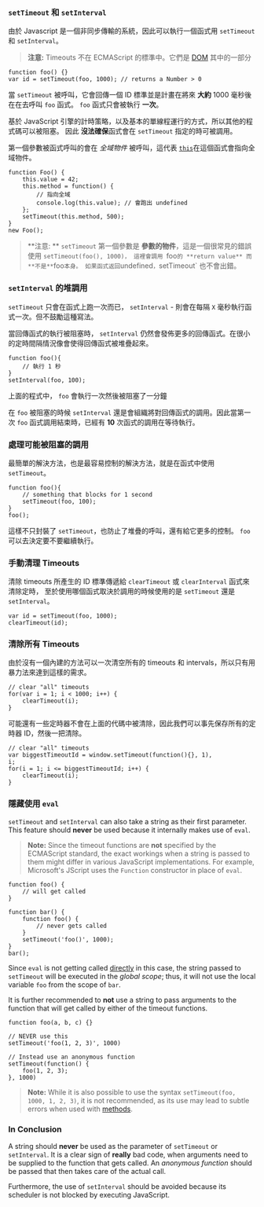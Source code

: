 ### `setTimeout` 和 `setInterval`

由於 Javascript 是一個非同步傳輸的系統，因此可以執行一個函式用 `setTimeout` 和 `setInterval`。

> **注意:** Timeouts 不在 ECMAScript 的標準中。它們是 [DOM][1] 其中的一部分

    function foo() {}
    var id = setTimeout(foo, 1000); // returns a Number > 0

當 `setTimeout` 被呼叫，它會回傳一個 ID 標準並是計畫在將來 **大約** 1000 毫秒後在在去呼叫 `foo` 函式。
`foo` 函式只會被執行 **一次**。

基於 JavaScript 引擎的計時策略，以及基本的單線程運行的方式，所以其他的程式碼可以被阻塞。
因此 **沒法確保**函式會在 `setTimeout` 指定的時可被調用。

第一個參數被函式呼叫的會在 *全域物件* 被呼叫，這代表 [`this`](#function.this)在這個函式會指向全域物件。

    function Foo() {
        this.value = 42;
        this.method = function() {
            // 指向全域
            console.log(this.value); // 會跑出 undefined
        };
        setTimeout(this.method, 500);
    }
    new Foo();

> **注意: ** `setTimeout` 第一個參數是 **參數的物件**，這是一個很常見的錯誤使用 `setTimeout(foo(), 1000)，
> 這裡會調用 `foo` 的 **return value** 而 **不是** `foo` 本身。
> 如果函式返回 `undefined` ， `setTimeout` 也不會出錯。

### `setInterval` 的堆調用

`setTimeout` 只會在函式上跑一次而已， `setInterval` - 則會在每隔 `X` 毫秒執行函式一次。但不鼓勵這種寫法。

當回傳函式的執行被阻塞時， `setInterval` 仍然會發佈更多的回傳函式。在很小的定時間隔情況像會使得回傳函式被堆疊起來。

    function foo(){
        // 執行 1 秒
    }
    setInterval(foo, 100);

上面的程式中， `foo` 會執行一次然後被阻塞了一分鐘

在 `foo` 被阻塞的時候 `setInterval` 還是會組織將對回傳函式的調用。因此當第一次 `foo` 函式調用結束時，已經有 **10** 次函式的調用在等待執行。

### 處理可能被阻塞的調用

最簡單的解決方法，也是最容易控制的解決方法，就是在函式中使用 `setTimeout`。

    function foo(){
        // something that blocks for 1 second
        setTimeout(foo, 100);
    }
    foo();

這樣不只封裝了 `setTimeout`，也防止了堆疊的呼叫，還有給它更多的控制。 `foo` 可以去決定要不要繼續執行。

### 手動清理 Timeouts

清除 timeouts 所產生的 ID 標準傳遞給 `clearTimeout` 或 `clearInterval` 函式來清除定時，
至於使用哪個函式取決於調用的時候使用的是 `setTimeout` 還是 `setInterval`。

    var id = setTimeout(foo, 1000);
    clearTimeout(id);

### 清除所有 Timeouts

由於沒有一個內建的方法可以一次清空所有的 timeouts 和 intervals，所以只有用暴力法來達到這樣的需求。

    // clear "all" timeouts
    for(var i = 1; i < 1000; i++) {
        clearTimeout(i);
    }

可能還有一些定時器不會在上面的代碼中被清除，因此我們可以事先保存所有的定時器 ID，然後一把清除。


    // clear "all" timeouts
    var biggestTimeoutId = window.setTimeout(function(){}, 1),
    i;
    for(i = 1; i <= biggestTimeoutId; i++) {
        clearTimeout(i);
    }

### 隱藏使用 `eval`

`setTimeout` and `setInterval` can also take a string as their first parameter.
This feature should **never** be used because it internally makes use of `eval`.

> **Note:** Since the timeout functions are **not** specified by the ECMAScript
> standard, the exact workings when a string is passed to them might differ in
> various JavaScript implementations. For example, Microsoft's JScript uses
> the `Function` constructor in place of `eval`.

    function foo() {
        // will get called
    }

    function bar() {
        function foo() {
            // never gets called
        }
        setTimeout('foo()', 1000);
    }
    bar();

Since `eval` is not getting called [directly](#core.eval) in this case, the string
passed to `setTimeout` will be executed in the *global scope*; thus, it will
not use the local variable `foo` from the scope of `bar`.

It is further recommended to **not** use a string to pass arguments to the
function that will get called by either of the timeout functions.

    function foo(a, b, c) {}

    // NEVER use this
    setTimeout('foo(1, 2, 3)', 1000)

    // Instead use an anonymous function
    setTimeout(function() {
        foo(1, 2, 3);
    }, 1000)

> **Note:** While it is also possible to use the syntax
> `setTimeout(foo, 1000, 1, 2, 3)`, it is not recommended, as its use may lead
> to subtle errors when used with [methods](#function.this).

### In Conclusion

A string should **never** be used as the parameter of `setTimeout` or
`setInterval`. It is a clear sign of **really** bad code, when arguments need
to be supplied to the function that gets called. An *anonymous function* should
be passed that then takes care of the actual call.

Furthermore, the use of `setInterval` should be avoided because its scheduler is not
blocked by executing JavaScript.

[1]: http://en.wikipedia.org/wiki/Document_Object_Model "Document Object Model"

